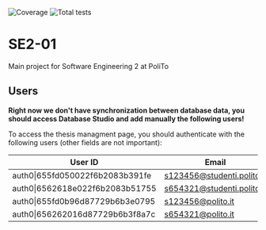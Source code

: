 ![Coverage](https://img.shields.io/badge/Coverage-70.08%25-yellow)
![Total tests](https://img.shields.io/badge/Total%20tests-166-green)


# SE2-01

Main project for Software Engineering 2 at PoliTo

## Users

**Right now we don't have synchronization between database data, you should access Database Studio and add manually the following users!**

To access the thesis managment page, you should authenticate with the following users (other fields are not important):

| User ID                             | Email                      | Role    |
| ----------------------------------- | -------------------------- | ------- |
| auth0&#124;655fd050022f6b2083b391fe | s123456@studenti.polito.it | student |
| auth0&#124;6562618e022f6b2083b51755 | s654321@studenti.polito.it | student |
| auth0&#124;655fd0b96d87729b6b3e0795 | s123456@polito.it          | teacher |
| auth0&#124;656262016d87729b6b3f8a7c | s654321@polito.it          | teacher |
